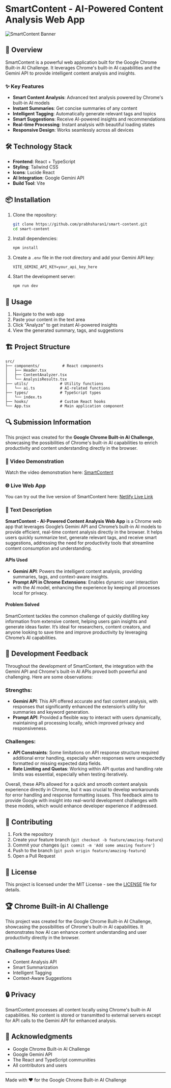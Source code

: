 # SmartContent - AI-Powered Content Analysis Web App

![SmartContent Banner](https://images.unsplash.com/photo-1517694712202-14dd9538aa97?auto=format&fit=crop&q=80&w=1200&h=400)

## 🚀 Overview

SmartContent is a powerful web application built for the Google Chrome Built-in AI Challenge. It leverages Chrome's built-in AI capabilities and the Gemini API to provide intelligent content analysis and insights.

### ✨ Key Features

- **Smart Content Analysis**: Advanced text analysis powered by Chrome's built-in AI models
- **Instant Summaries**: Get concise summaries of any content
- **Intelligent Tagging**: Automatically generate relevant tags and topics
- **Smart Suggestions**: Receive AI-powered insights and recommendations
- **Real-time Processing**: Instant analysis with beautiful loading states
- **Responsive Design**: Works seamlessly across all devices

## 🛠️ Technology Stack

- **Frontend**: React + TypeScript
- **Styling**: Tailwind CSS
- **Icons**: Lucide React
- **AI Integration**: Google Gemini API
- **Build Tool**: Vite

## 📦 Installation

1. Clone the repository:
   ```bash
   git clone https://github.com/prabhsharan1/smart-content.git
   cd smart-content
   ```

2. Install dependencies:
   ```bash
   npm install
   ```

3. Create a `.env` file in the root directory and add your Gemini API key:
   ```env
   VITE_GEMINI_API_KEY=your_api_key_here
   ```

4. Start the development server:
   ```bash
   npm run dev
   ```

## 🎯 Usage

1. Navigate to the web app
2. Paste your content in the text area
3. Click "Analyze" to get instant AI-powered insights
4. View the generated summary, tags, and suggestions

## 🏗️ Project Structure

```
src/
├── components/          # React components
│   ├── Header.tsx
│   ├── ContentAnalyzer.tsx
│   └── AnalysisResults.tsx
├── utils/              # Utility functions
│   └── ai.ts           # AI-related functions
├── types/              # TypeScript types
│   └── index.ts
├── hooks/              # Custom React hooks
└── App.tsx             # Main application component
```

## 🔍 Submission Information
This project was created for the **Google Chrome Built-in AI Challenge**, showcasing the possibilities of Chrome's built-in AI capabilities to enrich productivity and content understanding directly in the browser.

### 🎥 Video Demonstration
Watch the video demonstration here: [SmartContent](https://youtu.be/kxTmtv777ew)

### 🌐 Live Web App
You can try out the live version of SmartContent here: [Netlify Live Link](https://stellular-kheer-8afbc5.netlify.app/)

### 📝 Text Description

**SmartContent - AI-Powered Content Analysis Web App** is a Chrome web app that leverages Google’s Gemini API and Chrome’s built-in AI models to provide efficient, real-time content analysis directly in the browser. It helps users quickly summarize text, generate relevant tags, and receive smart suggestions, addressing the need for productivity tools that streamline content consumption and understanding.

#### APIs Used
- **Gemini API**: Powers the intelligent content analysis, providing summaries, tags, and context-aware insights.
- **Prompt API in Chrome Extensions**: Enables dynamic user interaction with the AI model, enhancing the experience by keeping all processes local for privacy.

#### Problem Solved
SmartContent tackles the common challenge of quickly distilling key information from extensive content, helping users gain insights and generate ideas faster. It’s ideal for researchers, content creators, and anyone looking to save time and improve productivity by leveraging Chrome’s AI capabilities.

## 📝 Development Feedback

Throughout the development of SmartContent, the integration with the Gemini API and Chrome's built-in AI APIs proved both powerful and challenging. Here are some observations:

### Strengths:

- **Gemini API**: This API offered accurate and fast content analysis, with responses that significantly enhanced the extension’s utility for summaries and keyword generation.
- **Prompt API**: Provided a flexible way to interact with users dynamically, maintaining all processing locally, which improved privacy and responsiveness.

### Challenges:

- **API Constraints**: Some limitations on API response structure required additional error handling, especially when responses were unexpectedly formatted or missing expected data fields.
- **Rate Limiting and Quotas**: Working within API quotas and handling rate limits was essential, especially when testing iteratively.

Overall, these APIs allowed for a quick and smooth content analysis experience directly in Chrome, but it was crucial to develop workarounds for error handling and response formatting issues. This feedback aims to provide Google with insight into real-world development challenges with these models, which would enhance developer experience if addressed.


## 🤝 Contributing

1. Fork the repository
2. Create your feature branch (`git checkout -b feature/amazing-feature`)
3. Commit your changes (`git commit -m 'Add some amazing feature'`)
4. Push to the branch (`git push origin feature/amazing-feature`)
5. Open a Pull Request

## 📄 License

This project is licensed under the MIT License - see the [LICENSE](LICENSE) file for details.

## 🏆 Chrome Built-in AI Challenge

This project was created for the Google Chrome Built-in AI Challenge, showcasing the possibilities of Chrome's built-in AI capabilities. It demonstrates how AI can enhance content understanding and user productivity directly in the browser.

### Challenge Features Used:
- Content Analysis API
- Smart Summarization
- Intelligent Tagging
- Context-Aware Suggestions

## 🔒 Privacy

SmartContent processes all content locally using Chrome's built-in AI capabilities. No content is stored or transmitted to external servers except for API calls to the Gemini API for enhanced analysis.

## 🙏 Acknowledgments

- Google Chrome Built-in AI Challenge
- Google Gemini API
- The React and TypeScript communities
- All contributors and users

---

Made with ❤️ for the Google Chrome Built-in AI Challenge
